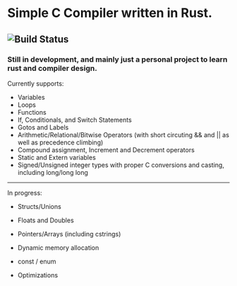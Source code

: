 # Simple C Compiler written in Rust.

![Build Status](https://github.com/shepi13/shepi-c-compiler/actions/workflows/rust.yml/badge.svg?event=push)
-------

### Still in development, and mainly just a personal project to learn rust and compiler design.

Currently supports:

- Variables
- Loops
- Functions
- If, Conditionals, and Switch Statements
- Gotos and Labels
- Arithmetic/Relational/Bitwise Operators (with short circuting && and || as well as precedence climbing)
- Compound assignment, Increment and Decrement operators
- Static and Extern variables
- Signed/Unsigned integer types with proper C conversions and casting, including long/long long
----------------
In progress:

- Structs/Unions
- Floats and Doubles
- Pointers/Arrays (including cstrings)
- Dynamic memory allocation
- const / enum

- Optimizations
